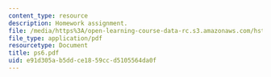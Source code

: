 ```yaml
---
content_type: resource
description: Homework assignment.
file: /media/https%3A/open-learning-course-data-rc.s3.amazonaws.com/hst-542j-quantitative-physiology-organ-transport-systems-spring-2004/e91d305ab5ddce1859ccd5105564da0f_ps6.pdf
file_type: application/pdf
resourcetype: Document
title: ps6.pdf
uid: e91d305a-b5dd-ce18-59cc-d5105564da0f
---
```

